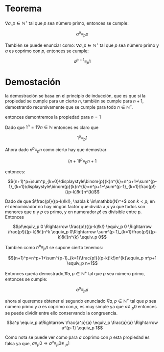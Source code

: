 # Teorema

$\nabla a,p \in\mathbb{N}^+$ tal que $p$ sea número primo, entonces se cumple:

$$a^p \equiv_p a$$

También se puede enunciar como: $\nabla a,p \in\mathbb{N}^+$ tal que $p$ sea número primo y $a$ es coprimo con $p$, entonces se cumple:

$$a^{p-1} \equiv_p 1$$


# Demostación

la demostración se basa en el principio de inducción, que es que si la propiedad se cumple para un cierto $n$, también se cumple para $n+1$, demostrando recursivamente que se cumple para todo $n\in\mathbb{N}^+$.

entonces demontremos la propiedad para $n=1$

Dado que $1^n=1 \nabla n \in\mathbb{N}$ entonces es claro que 

$$1^p \equiv_p 1$$

Ahora dado $n^p \equiv_p n$ como cierto hay que demostrar

$$(n+1)^p \equiv_p n+1$$

entonces:

$$(n+1)^p=\sum^p_{k=0}\displaystyle\binom{p}{k}n^{k}=n^p+1+\sum^{p-1}_{k=1}\displaystyle\binom{p}{k}n^{k}=n^p+1+\sum^{p-1}_{k=1}\frac{p!}{(p-k)!k!}n^{k}$$

Dado de que $\frac{p!}{(p-k)!k!}, \nabla k \in\mathbb{N}^+$ con $k<p$, en el denominador no hay ningún factor que divida a $p$ ya que todos son menores que $p$ y $p$ es primo, y en numerador $p!$ es divisible entre p. Entonces

$$p!\equiv_p 0 \Rightarrow \frac{p!}{(p-k)!k!} \equiv_p 0 \Rightarrow \frac{p!}{(p-k)!k!}n^k \equiv_p 0\Rightarrow \sum^{p-1}_{k=1}\frac{p!}{(p-k)!k!}n^{k} \equiv_p 0$$

También como $n^p \equiv_p n$ se supone cierto tenemos:

$$(n+1)^p=n^p+1+\sum^{p-1}_{k=1}\frac{p!}{(p-k)!k!}n^{k}\equiv_p n^p+1 \equiv_p n+1$$

Entonces queda demostrado,$\nabla a,p \in\mathbb{N}^+$ tal que $p$ sea número primo, entonces se cumple:

$$a^p \equiv_p a$$

ahora si queremos obtener el segundo enunciado $\nabla a,p \in\mathbb{N}^+$ tal que $p$ sea número primo y $a$ es coprimo con $p$, es muy simple ya que $a \not\equiv_p 0$ entonces se puede dividir entre ello conservando la congruencia.

$$a^p \equiv_p a\Rightarrow \frac{a^p}{a} \equiv_p \frac{a}{a} \Rightarrow a^{p-1} \equiv_p 1$$

Como nota se puede ver como para $a$ coprimo con $p$ esta propiedad es falsa ya que, $a \equiv_p 0\Rightarrow a^p \equiv_p 0 \not\equiv_p 1$
